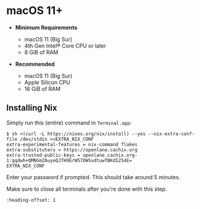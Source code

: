 # macOS 11+

* **Minimum Requirements**
    * macOS 11 (Big Sur)
    * 4th Gen Intel® Core CPU or later
    * 8 GiB of RAM
    
* **Recommended**
    * macOS 11 (Big Sur)
    * Apple Silicon CPU
    * 16 GiB of RAM

## Installing Nix

Simply run this (entire) command in `Terminal.app`:

```console
$ sh <(curl -L https://nixos.org/nix/install) --yes --nix-extra-conf-file /dev/stdin <<EXTRA_NIX_CONF
extra-experimental-features = nix-command flakes
extra-substituters = https://openlane.cachix.org
extra-trusted-public-keys = openlane.cachix.org-1:qqdwh+QMNGmZAuyeQJTH9ErW57OWSvdtuwfBKdS254E=
EXTRA_NIX_CONF
```

Enter your password if prompted. This should take around 5 minutes.

Make sure to close all terminals after you're done with this step.

```{include} _common.md
:heading-offset: 1

```
